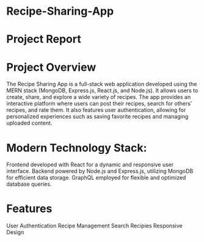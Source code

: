 # Recipe-Sharing-App
# Project Report

# Project Overview
The Recipe Sharing App is a full-stack web application developed using the MERN stack (MongoDB, Express.js, React.js, and Node.js). It allows users to create, share, and explore a wide variety of recipes. The app provides an interactive platform where users can post their recipes, search for others' recipes, and rate them. It also features user authentication, allowing for personalized experiences such as saving favorite recipes and managing uploaded content.

# Modern Technology Stack:
Frontend developed with React for a dynamic and responsive user interface.
Backend powered by Node.js and Express.js, utilizing MongoDB for efficient data storage.
GraphQL employed for flexible and optimized database queries.

# Features
User Authentication
Recipe Management
Search Recipies
Responsive Design
